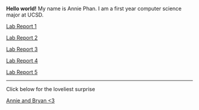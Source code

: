 **Hello world!**
My name is Annie Phan. I am a first year computer science major at UCSD.

[Lab Report 1](lap-report-1-week-2.md) 

[Lab Report 2](lap-report-2-week-4.md)

[Lab Report 3](lab-report-3-week-6.md)

[Lab Report 4](lab-report-4-week-8.md)

[Lab Report 5](lab-report-5-week-10.md)

------
Click below for the loveliest surprise

[Annie and Bryan <3](Bryannie.md)